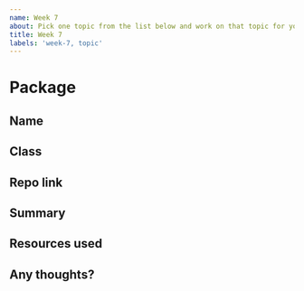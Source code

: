 ```yaml
---
name: Week 7
about: Pick one topic from the list below and work on that topic for your team assessment.
title: Week 7
labels: 'week-7, topic'
---
```


# Package

## Name
<!-- Add your name here-->

## Class
<!-- Add your class here -->

## Repo link
<!-- Include a link to your repository -->

## Summary
<!-- A summary of what you did. What progress did you make? -->

## Resources used
<!-- What resources did you use? -->

## Any thoughts?
<!-- Let us know what you thought of the homework, and give us any feedback. What parts did you find difficult? -->
